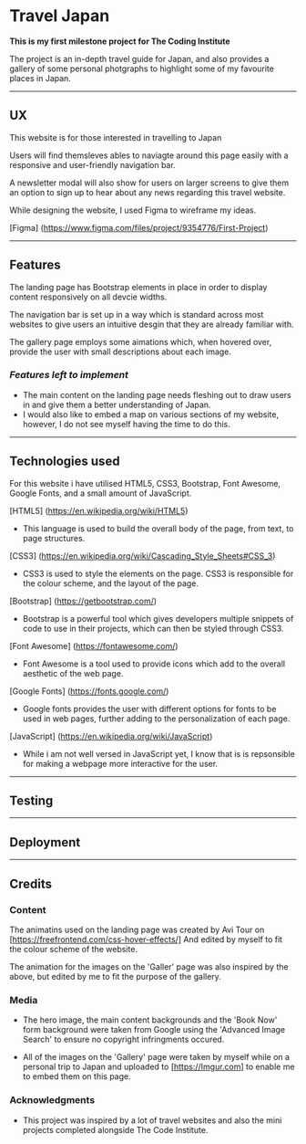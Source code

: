 # Travel Japan

**This is my first milestone project for The Coding Institute**

The project is an in-depth travel guide for Japan, and also provides a gallery of some personal photgraphs to highlight some of my favourite places in Japan.

<hr>

## UX

This website is for those interested in travelling to Japan

Users will find themsleves ables to naviagte around this page easily with a responsive and user-friendly navigation bar.

A newsletter modal will also show for users on larger screens to give them an option to sign up to hear about any news regarding this travel website.

While designing the website, I used Figma to wireframe my ideas.

[Figma] (https://www.figma.com/files/project/9354776/First-Project)

<hr>

## Features

The landing page has Bootstrap elements in place in order to display content responsively on all devcie widths.

The navigation bar is set up in a way which is standard across most websites to give users an intuitive desgin that they are already familiar with.

The gallery page employs some aimations which, when hovered over, provide the user with small descriptions about each image.

### *Features left to implement*
 
* The main content on the landing page needs fleshing out to draw users in and give them a better understanding of Japan.
* I would also like to embed a map on various sections of my website, however, I do not see myself having the time to do this.

<hr>

## Technologies used

For this website i have utilised HTML5, CSS3, Bootstrap, Font Awesome, Google Fonts, and a small amount of JavaScript.

[HTML5] (https://en.wikipedia.org/wiki/HTML5)
* This language is used to build the overall body of the page, from text, to page structures.

[CSS3] (https://en.wikipedia.org/wiki/Cascading_Style_Sheets#CSS_3)
* CSS3 is used to style the elements on the page. CSS3 is responsible for the colour scheme, and the layout of the page.

[Bootstrap] (https://getbootstrap.com/)
* Bootstrap is a powerful tool which gives developers multiple snippets of code to use in their projects, which can then be styled through CSS3.

[Font Awesome] (https://fontawesome.com/)
* Font Awesome is a tool used to provide icons which add to the overall aesthetic of the web page.

[Google Fonts] (https://fonts.google.com/)
* Google fonts provides the user with different options for fonts to be used in web pages, further adding to the personalization of each page.

[JavaScript] (https://en.wikipedia.org/wiki/JavaScript)
* While i am not well versed in JavaScript yet, I know that is is repsonsible for making a webpage more interactive for the user.
<hr>

## Testing

<hr>

## Deployment

<hr>

## Credits

### Content

The animatins used on the landing page was created by Avi Tour on [https://freefrontend.com/css-hover-effects/] And edited by myself to fit the colour scheme of the website.

The animation for the images on the 'Galler' page was also inspired by the above, but edited by me to fit the purpose of the gallery.




### Media

* The hero image, the main content backgrounds and the 'Book Now' form background were taken from Google using the 'Advanced Image Search' to ensure no copyright infringments occured.

* All of the images on the 'Gallery' page were taken by myself while on a personal trip to Japan and uploaded to [https://Imgur.com] to enable me to embed them on this page.

### Acknowledgments

* This project was inspired by a lot of travel websites and also the mini projects completed alongside The Code Institute.